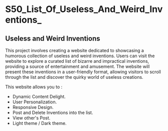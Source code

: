 # S50_List_Of_Useless_And_Weird_Inventions_

## Useless and Weird Inventions

This project involves creating a website dedicated to showcasing a humorous collection of useless and weird inventions. Users can visit the website to explore a curated list of bizarre and impractical inventions, providing a source of entertainment and amusement. The website will present these inventions in a user-friendly format, allowing visitors to scroll through the list and discover the quirky world of useless creations.

This website allows you to :
   - Dynamic Content Delight.
   - User Personalization.
   - Responsive Design.
   - Post and Delete Inventions into the list.
   - View other's Post.
   - Light theme / Dark theme.
